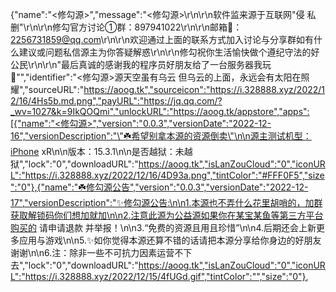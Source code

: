 {"name":"<修勾源>","message":"<修勾源>\r\n\r\n软件监来源于互联网\"侵 私 删\"\r\n\r\n修勾官方讨论①群：897941022\r\n\r\n邮箱💌：2256731859@qq.com\r\n\r\n欢迎通过上面的联系方式加入讨论与分享群如有什么建议或问题私信源主为你答疑解惑\r\n\r\n修勾祝你生活愉快做个遵纪守法的好公民\r\n\r\n\"最后真诚的感谢我的程序员好朋友给了一台服务器我玩🥰\"","identifier":"<修勾源>源天空虽有乌云 但乌云的上面，永远会有太阳在照耀","sourceURL":"https://aoog.tk","sourceicon":"https://i.328888.xyz/2022/12/16/4Hs5b.md.png","payURL":"https://jq.qq.com/?_wv=1027&k=9IkQOQmi","unlockURL":"https://aoog.tk/appstore","apps":[{"name":"<修勾源>","version":"0.0.3","versionDate":"2022-12-16","versionDescription":"\"☘️希望别拿本源的资源倒卖\"\n\n源主测试机型：iPhone xR\n\n版本：15.3.1\n\n是否越狱：未越狱","lock":"0","downloadURL":"https://aoog.tk","isLanZouCloud":"0","iconURL":"https://i.328888.xyz/2022/12/16/4D93a.png","tintColor":"#FFF0F5","size":"0"},{"name":"☘️修勾源公告","version":"0.0.3","versionDate":"2022-12-17","versionDescription":"✨修勾源公告:\n\n1.本源也不弄什么花里胡哨的，加群获取解锁码你们想加就加\n\n2.注意此源为公益源如果你在某宝某鱼等第三方平台购买的 请申请退款 并举报！\n\n3.“免费的资源且用且珍惜”\n\n4.后期还会上新更多应用与游戏\n\n5.✨如你觉得本源还算不错的话请把本源分享给你身边的好朋友谢谢\n\n6.注：除非一些不可抗力因素运营不下去","lock":"0","downloadURL":"https://aoog.tk","isLanZouCloud":"0","iconURL":"https://i.328888.xyz/2022/12/15/4fUGd.gif","tintColor":"","size":"0"},
